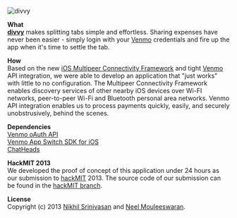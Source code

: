 ![divvy](http://f.cl.ly/items/3Q3i262y230F0X0I0i25/divvy_gh-banner.png)  

**What**  
**[divvy](github.com/nikhilsrinivasan/divvy-iOS)** makes splitting tabs simple and effortless. Sharing expenses have never been easier - simply login with your [Venmo](venmo.com) credentials and fire up the app when it's time to settle the tab.

**How**  
Based on the new [iOS Multipeer Connectivity Framework](https://developer.apple.com/library/ios/documentation/MultipeerConnectivity/Reference/MultipeerConnectivityFramework/_index.html) and tight [Venmo](venmo.com) API integration, we were able to develop an application that "just works" with little to no configuration. The Multipeer Connectivity Framework enables discovery services of other nearby iOS devices over Wi-FI networks, peer-to-peer Wi-Fi and Bluetooth personal area networks. Venmo API integration enables us to process payments quickly, easily, and securely unobstrusively, behind the scenes.

**Dependencies**  
[Venmo oAuth API](https://beta-developer.venmo.com/oauth)  
[Venmo App Switch SDK for iOS](https://github.com/venmo/app-switch-ios-framework)  
[ChatHeads](https://github.com/brutella/chatheads)  

**HackMIT 2013**  
We developed the proof of concept of this application under 24 hours as our submission to [hackMIT](http://www.hackmit.org) 2013. The source code of our submission can be found in the [hackMIT branch](https://github.com/nikhilsrinivasan/divvy-iOS/tree/hackMIT-2013).

**License**  
Copyright (c) 2013 [Nikhil Srinivasan](https://github.com/nikhilsrinivasan) and [Neel Mouleeswaran](https://github.com/neelmouleeswaran).
